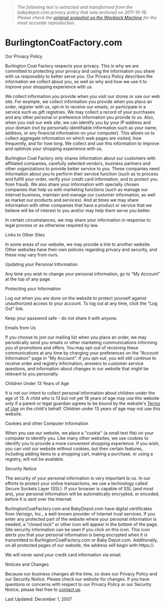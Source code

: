 > *The following text is extracted and transformed from the babydepot.com privacy policy that was archived on 2011-10-16. Please check the [original snapshot on the Wayback Machine](https://web.archive.org/web/20111016065633id_/https%3A//www.burlingtoncoatfactory.com/content/policy/privacy) for the most accurate reproduction.*

# BurlingtonCoatFactory.com

  
Our Privacy Policy

Burlington Coat Factory respects your privacy. This is why we are committed to protecting your privacy and using the information you share with us responsibly to better serve you. Our Privacy Policy describes the information we collect about you, as well as why and how we use it to improve your shopping experience with us.

We collect information you provide when you visit our stores or use our web site. For example, we collect information you provide when you place an order, register with us, opt-in to receive our emails, or participate in a service such as gift registries. We may collect a record of your purchases and any other personal or preference information you provide to us. Also, when you visit our web site, we can identify you by your IP address and your domain (not by personally identifiable information such as your name, address, or any financial information on your computer). This allows us to collect aggregate information on which web pages are visited, how frequently, and for how long. We collect and use this information to improve and optimize your shopping experience with us.

Burlington Coat Factory only shares information about our customers with affiliated companies, carefully selected vendors, business partners and other organizations to provide better service to you. These companies need information about you to perform their service function (such as to process and fulfill your order, verify your credit card information, and to protect you from fraud). We also share your information with specially chosen companies that help us with marketing functions (such as manage our Internet business, maintain and manage our customer information, as well as market our products and services). And at times we may share information with other companies that have a product or service that we believe will be of interest to you and/or may help them serve you better.

In certain circumstances, we may share your information in response to legal process or as otherwise required by law.

Links to Other Sites

In some areas of our website, we may provide a link to another website. Other websites have their own policies regarding privacy and security, and these may vary from ours.

Updating your Personal Information

Any time you wish to change your personal information, go to "My Account" at the top of any page.

Protecting your Information

Log out when you are done on the website to protect yourself against unauthorized access to your account. To log out at any time, click the "Log Out" link.

Keep your password safe - do not share it with anyone.

Emails from Us

If you choose to join our mailing list when you place an order, we may periodically send you emails or other marketing communications informing you of promotions and offers. You may opt-out of receiving these communications at any time by changing your preferences on the "Account Information" page in "My Account". If you opt-out, you will still continue to receive order and registry information, answers to customer service questions, and information about changes in our website that might be relevant to you personally.

Children Under 13 Years of Age

It is not our intent to collect personal information about children under the age of 13. A child who is 13 but not yet 18 years of age may use this website only if a parent or legal guardian agrees to be bound by the website's [Terms of Use](https://web.archive.org/web/20111016065633id_/https%3A//www.burlingtoncoatfactory.com/conent/privacy/terms) on the child's behalf. Children under 13 years of age may not use this website.

Cookies and other Computer Information

When you use our website, we place a "cookie" (a small text file) on your computer to identify you. Like many other websites, we use cookies to identify you to provide a more convenient shopping experience. If you wish, you can visit our website without cookies, but then certain features, including adding items to a shopping cart, making a purchase, or using a registry, will not be available.

Security Notice

The security of your personal information is very important to us. In our efforts to protect your online transactions, we use a technology called Secure Sockets Layer (SSL). If your browser is capable of SSL (and most are), your personal information will be automatically encrypted, or encoded, before it is sent over the Internet.

BurlingtonCoatFactory.com and BabyDepot.com have digital certificates from Verisign, Inc., a well-known provider of Internet trust services. If you enter any protected part of the website where your personal information is needed, a "closed lock" or other icon will appear in the bottom of the page. Site security information can be seen if you click on this icon. This icon alerts you that your personal information is being encrypted when it is transmitted to BurlingtonCoatFactory.com or Baby Depot.com. Additionally, on all protected pages of our website, the address will begin with https://.

We will never send your credit card information via email.

Notices and Changes

Because our business changes all the time, so does our Privacy Policy and our Security Notice. Please check our website for changes. If you have questions or concerns with respect to our Privacy Policy or our Security Notice, please feel free to [contact us](https://web.archive.org/web/20111016065633id_/https%3A//www.burlingtoncoatfactory.com/content/contact-us).

Last Updated: December 1, 2007
